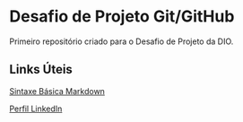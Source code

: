 # Desafio de Projeto Git/GitHub
Primeiro repositório criado para o Desafio de Projeto da DIO.


## Links Úteis
[Sintaxe Básica Markdown](https://www.markdownguide.org/basic-syntax/)

[Perfil LinkedIn](https://www.linkedin.com/in/fabiojsouza)
